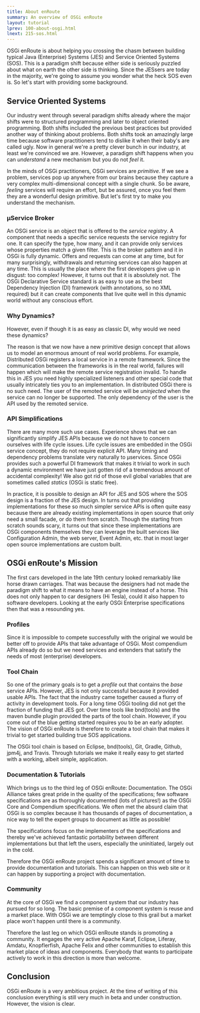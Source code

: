 ```yaml
---
title: About enRoute
summary: An overview of OSGi enRoute
layout: tutorial
lprev: 100-about-osgi.html
lnext: 215-sos.html
---
```


OSGi enRoute is about helping you crossing the chasm between building typical Java (Enterprise) Systems (JES) and Service Oriented Systems (SOS). This is a paradigm shift because either side is seriously puzzled about what on earth the other side is thinking. Since the JESsers are today in the majority, we're going to assume you wonder what the heck SOS even is. So let's start with providing some background.

## Service Oriented Systems

Our industry went through several paradigm shifts already where the major shifts were to structured programming and later to object oriented programming. Both shifts included the previous best practices but provided another way of thinking about problems. Both shifts took an amazingly large time because software practitioners tend to dislike it when their baby's are called ugly. Now in general we're a pretty clever bunch in our industry, at least we're convinced we are. However, a paradigm shift happens when you can _understand_ a new mechanism but you do not _feel_ it. 

In the minds of OSGi practitioners, OSGi services are _primitive_. If we see a problem, services pop up anywhere from our brains because they capture a very complex multi-dimensional concept with a single chunk. So be aware, _feeling_ services will require an effort, but be assured, once you feel them they are a wonderful design primitive. But let's first try to make you understand the mechanism.

### µService Broker

An OSGi service is an object that is offered to the _service registry_. A component that needs a specific service requests the service registry for one. It can specify the type, how many, and it can provide only services whose properties match a given filter. This is the broker pattern and it in OSGi is fully dynamic. Offers and requests can come at any time, but for many surprisingly, withdrawals and returning services can also happen at any time. This is usually the place where the first developers give up in disgust: too complex! However, it turns out that it is absolutely not. The OSGi Declarative Service standard is as easy to use as the best Dependency Injection (DI) framework (with annotations, so no XML required) but it can create components that live quite well in this dynamic world without any conscious effort.

### Why Dynamics?

However, even if though it is as easy as classic DI, why would we need these dynamics? 

The reason is that we now have a new primitive design concept that allows us to model an enormous amount of real world problems.  For example, Distributed OSGi registers a local service in a remote framework. Since the communication between the frameworks is in the real world, failures will happen which will make the remote service registration invalid. To handle this in JES you need highly specialized listeners and other special code that usually intricately ties you to an implementation. In distributed OSGi there is no such need. The user of the remoted service will be _uninjected_ when the service can no longer be supported. The only dependency of the user is the API used by the remoted service.

### API Simplifications 

There are many more such use cases. Experience shows that we can significantly simplify JES APIs because we do not have to concern ourselves with life cycle issues. Life cycle issues are embedded in the OSGi service concept, they do not require explicit API. Many timing and dependency problems translate very naturally to µservices. Since OSGi provides such a powerful DI framework that makes it trivial to work in such a dynamic environment we have just gotten rid of a tremendous amount of accidental complexity! We also got rid of those evil global variables that are sometimes called _statics_ (OSGi is static free).

In practice, it is possible to design an API for JES and SOS where the SOS design is a fraction of the JES design. In turns out that providing implementations for these so much simpler service APIs is often quite easy because there are already existing implementations in open source that only need a small facade, or do them from scratch. Though the starting from scratch sounds scary, it turns out that since these implementations are OSGi components themselves they can leverage the built services like Configuration Admin, the web server, Event Admin, etc. that in most larger open source implementations are custom built.

## OSGi enRoute's Mission

The first cars developed in the late 19th century looked remarkably like horse drawn carriages. That was because the designers had not made the paradigm shift to what it means to have an engine instead of a horse. This does not only happen to car designers (Hi Tesla), could it also happen to software developers. Looking at the early OSGi Enterprise specifications then that was a resounding yes.

### Profiles

Since it is impossible to compete successfully with the original we would be better off to provide APIs that take advantage of OSGi. Most compendium APIs already do so but we need services and extenders that satisfy the needs of most (enterprise) developers.   

### Tool Chain

So one of the primary goals is to get a _profile_ out that contains the _base_ service APIs. However, JES is not only successful because it provided usable APIs. The fact that the industry came together caused a flurry of activity in development tools. For a long time OSGi tooling did not get the fraction of funding that JES got. Over time tools like bnd(tools) and the maven bundle plugin provided the parts of the tool chain. However, if you come out of the blue getting started requires you to be an early adopter. The vision of OSGi enRoute is therefore to create a tool chain that makes it trivial to get started building true SOS applications.

The OSGi tool chain is based on Eclipse, bnd(tools), Git, Gradle, Github, jpm4j, and Travis. Through tutorials we make it really easy to get started with a working, albeit simple, application.

### Documentation & Tutorials

Which brings us to the third leg of OSGi enRoute: Documentation. The OSGi Alliance takes great pride in the quality of the specifications; few software specifications are as thoroughly documented (lots of pictures!) as the OSGi Core and Compendium specifications. We often met the absurd claim that OSGi is so complex because it has thousands of pages of documentation, a nice way to tell the expert groups to document as little as possible!

The specifications focus on the implementers of the specifications and thereby we've achieved fantastic portability between different implementations but that left the users, especially the uninitiated, largely out in the cold. 

Therefore the OSGi enRoute project spends a significant amount of time to provide documentation and tutorials. This can happen on this web site or it can happen by supporting a project with documentation.

### Community

At the core of OSGi we find a component system that our industry has pursued for so long. The basic premise of a component system is reuse and a market place. With OSGi we are temptingly close to this grail but a market place won't happen until there is a community.

Therefore the last leg on which OSGi enRoute stands is promoting a community. It engages the very active Apache Karaf, Eclipse, Liferay, Amdatu, Knopflerfish, Apache Felix and other communities to establish this market place of ideas and components. Everybody that wants to participate actively to work in this direction is more than welcome.

## Conclusion

OSGi enRoute is a very ambitious project. At the time of writing of this conclusion everything is still very much in beta and under construction. However, the vision is clear.















<!--

TBD

## Why OSGi?

 ... Hello world is not a benchmark
 
![Workflow](/img/book/ov/babel.jpg)

![Workflow](/img/book/ov/devchain-weight.jpg)

![Workflow](/img/book/ov/devchain-java.jpg)

* µService Oriented Programming
* To reduce system complexity
* Dependency Management 
* To reduce errors in development & operations
* Tooling
* To reduce time to market
* Documentation & Training
* To reduce confusion with developers

![Workflow](/img/book/ov/workflow.jpg)

## Community

## Tutorials

## bnd, the little engine that built 

![Workflow](/img/book/ov/bnd-arch.jpg)

![Workflow](/img/book/ov/bnd-workspace.jpg)

## Profiles

A profile is specific catalog of specifications that vendors can provide in a distribution.
An OSGi Profile consists of

* µServices — Specifications of either OSGi Alliance or external µservices.
* Extenders — An extender provides support functionality to OSGi bundles.
* Capabilities — A capability describes a feature/function/resource of the underlying system in abstract format.

Each OSGi enRoute Profile is represented by a clean signed JAR library that can be used to build bundles against.  This is a specification only library, it can not introduce unwanted dependencies, or let developers accidentally use proprietary features of a vendor.

* java 1.8 — All profiles are based on Java 1.8
* base — A minimum profile, mostly as common base and for demonstrations. It provides support for the best practices in our industry.
* base.debug — Supports developing and debugging
* web — Web application development optimized for single page web apps.
* web.debug — Supports developing and debugging web apps.
persistence — Provides support for JPA on OSGi


## bndtools

## Service Oriented Programming

![Workflow](/img/book/ov/services.jpg)

## Components 

![Workflow](/img/book/ov/components.jpg)

## Bundles 

![Workflow](/img/book/ov/bundles.jpg)

![Workflow](/img/book/ov/bundles-closed.jpg)

## jpm4j

## Assembling

![Workflow](/img/book/ov/assembly.jpg)

## Distros

A distro provides the runtime environment for one or more profiles The OSGi enRoute project will deliver a reference distribution for all profiles based on open source and OSGi provided bundles. Members and other companies can provide other, competing, interoperable, distributions (And are actively encouraged to do so).

How do we prevent vendor lock-in?

## Capability Maturity Model

![Workflow](/img/book/ov/cap-req-1.jpg)

![Workflow](/img/book/ov/cap-req-2.jpg)

## Semantic Versioning

* major – Breaking change for consumers
* minor – Breaking change for providers
* micro – Invisible change

## Baselining

## Command Line Building

## Source Control Management

## Continuous Integration


-->